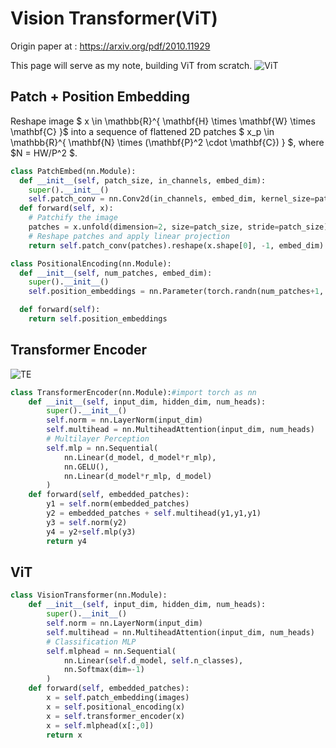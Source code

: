 # Vision Transformer(ViT)

Origin paper at : https://arxiv.org/pdf/2010.11929

This page will serve as my note, building ViT from scratch. 
![ViT](https://timbrist.github.io/deeplearning/vision_transformer.png)

## Patch + Position Embedding

Reshape image $ x \in \mathbb{R}^{ \mathbf{H} \times \mathbf{W} \times \mathbf{C} }$ into a sequence of flattened 2D patches $ x_p \in \mathbb{R}^{ \mathbf{N} \times (\mathbf{P}^2 \cdot \mathbf{C})  } $, where $N = HW/P^2 $.


```Python
class PatchEmbed(nn.Module):
  def __init__(self, patch_size, in_channels, embed_dim):
    super().__init__()
    self.patch_conv = nn.Conv2d(in_channels, embed_dim, kernel_size=patch_size, stride=patch_size)
  def forward(self, x):
    # Patchify the image
    patches = x.unfold(dimension=2, size=patch_size, stride=patch_size).unfold(dimension=3, size=patch_size, stride=patch_size)
    # Reshape patches and apply linear projection
    return self.patch_conv(patches).reshape(x.shape[0], -1, embed_dim)

class PositionalEncoding(nn.Module):
  def __init__(self, num_patches, embed_dim):
    super().__init__()
    self.position_embeddings = nn.Parameter(torch.randn(num_patches+1, embed_dim)) # +1 for class token

  def forward(self):
    return self.position_embeddings
```



## Transformer Encoder 

![TE](https://timbrist.github.io/deeplearning/transformer_encoder.png)

```Python
class TransformerEncoder(nn.Module):#import torch as nn
    def __init__(self, input_dim, hidden_dim, num_heads):
        super().__init__()
        self.norm = nn.LayerNorm(input_dim)
        self.multihead = nn.MultiheadAttention(input_dim, num_heads)
        # Multilayer Perception
        self.mlp = nn.Sequential(
            nn.Linear(d_model, d_model*r_mlp),
            nn.GELU(),
            nn.Linear(d_model*r_mlp, d_model)
        )
    def forward(self, embedded_patches):
        y1 = self.norm(embedded_patches)
        y2 = embedded_patches + self.multihead(y1,y1,y1)
        y3 = self.norm(y2)
        y4 = y2+self.mlp(y3)
        return y4
```

## ViT

```Python
class VisionTransformer(nn.Module):
    def __init__(self, input_dim, hidden_dim, num_heads):
        super().__init__()
        self.norm = nn.LayerNorm(input_dim)
        self.multihead = nn.MultiheadAttention(input_dim, num_heads)
        # Classification MLP
        self.mlphead = nn.Sequential(
            nn.Linear(self.d_model, self.n_classes),
            nn.Softmax(dim=-1)
        )
    def forward(self, embedded_patches):
        x = self.patch_embedding(images)
        x = self.positional_encoding(x)
        x = self.transformer_encoder(x)
        x = self.mlphead(x[:,0])
        return x
```


